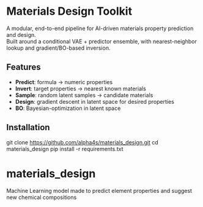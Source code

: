 # Materials Design Toolkit

A modular, end-to-end pipeline for AI-driven materials property prediction and design.  
Built around a conditional VAE + predictor ensemble, with nearest-neighbor lookup and gradient/BO-based inversion.

## Features
- **Predict**: formula → numeric properties  
- **Invert**: target properties → nearest known materials  
- **Sample**: random latent samples → candidate materials  
- **Design**: gradient descent in latent space for desired properties  
- **BO**: Bayesian-optimization in latent space  

## Installation

git clone https://github.com/alpha4s/materials_design.git
cd materials_design
pip install -r requirements.txt
# materials_design
Machine Learning model made to predict element properties and suggest new chemical compositions
